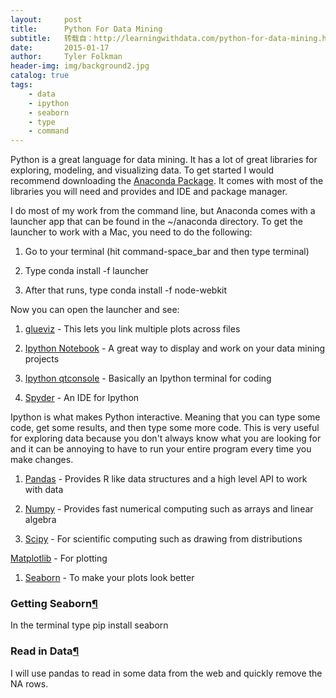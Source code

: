 ```yaml
---
layout:     post
title:      Python For Data Mining
subtitle:   转载自：http://learningwithdata.com/python-for-data-mining.html
date:       2015-01-17
author:     Tyler Folkman
header-img: img/background2.jpg
catalog: true
tags:
    - data
    - ipython
    - seaborn
    - type
    - command
---
```


Python is a great language for data mining. It has a lot of great libraries for exploring, modeling, and visualizing data. To get started I would recommend downloading the [Anaconda Package](http://continuum.io/downloads). It comes with most of the libraries you will need and provides and IDE and package manager.

I do most of my work from the command line, but Anaconda comes with a launcher app that can be found in the ~/anaconda directory. To get the launcher to work with a Mac, you need to do the following:

1. Go to your terminal (hit command-space_bar and then type terminal)

1. Type conda install -f launcher

1. After that runs, type conda install -f node-webkit


Now you can open the launcher and see:

1. [glueviz](https://github.com/glue-viz/glue) - This lets you link multiple plots across files

1. [Ipython Notebook](http://ipython.org/notebook.html) - A great way to display and work on your data mining projects

1. [Ipython qtconsole](http://ipython.org/ipython-doc/2/interactive/qtconsole.html) - Basically an Ipython terminal for coding

1. [Spyder](https://pythonhosted.org/spyder) - An IDE for Ipython


Ipython is what makes Python interactive. Meaning that you can type some code, get some results, and then type some more code. This is very useful for exploring data because you don't always know what you are looking for and it can be annoying to have to run your entire program every time you make changes.

1. [Pandas](http://pandas.pydata.org/) - Provides R like data structures and a high level API to work with data

1. [Numpy](http://www.numpy.org/) - Provides fast numerical computing such as arrays and linear algebra

1. [Scipy](http://www.scipy.org/) - For scientific computing such as drawing from distributions

[Matplotlib](http://matplotlib.org/) - For plotting
1. [Seaborn](http://stanford.edu/~mwaskom/software/seaborn) - To make your plots look better


### Getting Seaborn[¶](http://learningwithdata.com/python-for-data-mining.html#Getting-Seaborn)

In the terminal type pip install seaborn

### Read in Data[¶](http://learningwithdata.com/python-for-data-mining.html#Read-in-Data)

I will use pandas to read in some data from the web and quickly remove the NA rows.
